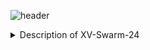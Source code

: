 
![header](https://capsule-render.vercel.app/api?type=waving&text=XV-Swarm-2024&ccolor=blue&animation=fadeIn)

<details>  
    <summary>Description of XV-Swarm-24</summary>
        The objective of this class was to create and program swarm drones ourselves. For the first few weeks of class we built the drones with m
</details>
